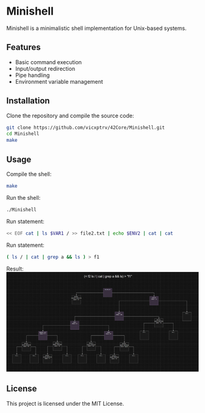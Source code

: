 # Minishell

Minishell is a minimalistic shell implementation for Unix-based systems.

## Features

- Basic command execution
- Input/output redirection
- Pipe handling
- Environment variable management

## Installation

Clone the repository and compile the source code:

```sh
git clone https://github.com/vicxptrv/42Core/Minishell.git
cd Minishell
make
```

## Usage

Compile the shell:
```sh
make
```

Run the shell:
```sh
./Minishell
```

Run statement:
```sh
<< EOF cat | ls $VAR1 / >> file2.txt | echo $ENV2 | cat | cat
```
Run statement:
```sh
( ls / | cat | grep a && ls ) > f1
```

Result:
![alt text](wiki/target_tree_v1.png)

## License

This project is licensed under the MIT License.
